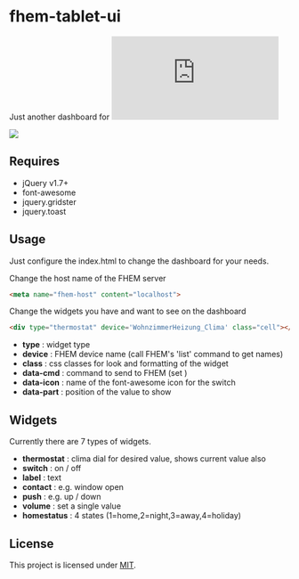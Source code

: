 fhem-tablet-ui
========

Just another dashboard for ![FHEM](http://fhem.de/fhem.html)

![](http://knowthelist.github.io/fhem-tablet-ui/fhem-tablet-ui-example.png)

Requires
-------
* jQuery v1.7+
* font-awesome
* jquery.gridster
* jquery.toast

Usage
-------
Just configure the index.html to change the dashboard for your needs.

Change the host name  of the FHEM server
```html
<meta name="fhem-host" content="localhost">
```

Change the widgets you have and want to see on the dashboard
```html
<div type="thermostat" device='WohnzimmerHeizung_Clima' class="cell"></div>
```
- **type** : widget type
- **device** : FHEM device name (call FHEM's 'list' command to get names)
- **class** : css classes for look and formatting of the widget
- **data-cmd** : command to send to FHEM (set <device> <cmd> <value>)
- **data-icon** : name of the font-awesome icon for the switch
- **data-part** : position of the value to show

Widgets
-------
Currently there are 7 types of widgets.
- **thermostat** : clima dial for desired value, shows current value also
- **switch** : on / off
- **label** : text
- **contact** : e.g. window open 
- **push** : e.g. up / down
- **volume** : set a single value 
- **homestatus** :  4 states (1=home,2=night,3=away,4=holiday)


License
-------
This project is licensed under [MIT](http://www.opensource.org/licenses/mit-license.php).
